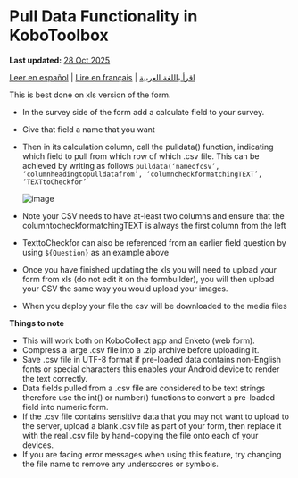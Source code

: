 # Pull Data Functionality in KoboToolbox
**Last updated:** <a href="https://github.com/kobotoolbox/docs/blob/c8c238efa59b04f403f13c150b018e1807c66d5c/source/pull_data_kobotoolbox.md" class="reference">28 Oct 2025</a>

<a href="es/pull_data_kobotoolbox.html">Leer en español</a> | <a href="fr/pull_data_kobotoolbox.html">Lire en français</a> | <a href="ar/pull_data_kobotoolbox.html">اقرأ باللغة العربية</a>

This is best done on xls version of the form.

-   In the survey side of the form add a calculate field to your survey.
-   Give that field a name that you want
-   Then in its calculation column, call the pulldata() function, indicating
    which field to pull from which row of which .csv file. This can be achieved
    by writing as follows
    `pulldata(‘nameofcsv’, ‘columnheadingtopulldatafrom’, ‘columncheckformatchingTEXT’, ‘TEXTtoCheckfor’`

    ![image](/images/pull_data_kobotoolbox/xls.png)

-   Note your CSV needs to have at-least two columns and ensure that the
    columntocheckformatchingTEXT is always the first column from the left
-   TexttoCheckfor can also be referenced from an earlier field question by
    using `${Question}` as an example above
-   Once you have finished updating the xls you will need to upload your form
    from xls (do not edit it on the formbuilder), you will then upload your CSV
    the same way you would upload your images.
-   When you deploy your file the csv will be downloaded to the media files

**Things to note**

-   This will work both on KoboCollect app and Enketo (web form).
-   Compress a large .csv file into a .zip archive before uploading it.
-   Save .csv file in UTF-8 format if pre-loaded data contains non-English fonts
    or special characters this enables your Android device to render the text
    correctly.
-   Data fields pulled from a .csv file are considered to be text strings
    therefore use the int() or number() functions to convert a pre-loaded field
    into numeric form.
-   If the .csv file contains sensitive data that you may not want to upload to
    the server, upload a blank .csv file as part of your form, then replace it
    with the real .csv file by hand-copying the file onto each of your devices.
-   If you are facing error messages when using this feature, try changing the file name to remove any underscores or symbols.
